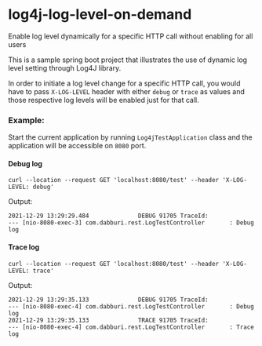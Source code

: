 # log4j-log-level-on-demand

Enable log level dynamically for a specific HTTP call without enabling for all users

This is a sample spring boot project that illustrates the use of dynamic log level setting through Log4J library.

In order to initiate a log level change for a specific HTTP call, you would have to pass `X-LOG-LEVEL` header with
either `debug` or `trace` as values and those respective log levels will be enabled just for that call.

### Example:

Start the current application by running `Log4jTestApplication` class and the application will be accessible on `8080`
port.

#### Debug log

```
curl --location --request GET 'localhost:8080/test' --header 'X-LOG-LEVEL: debug'
```

Output:

```
2021-12-29 13:29:29.484              DEBUG 91705 TraceId:                     --- [nio-8080-exec-3] com.dabburi.rest.LogTestController       : Debug log
```

#### Trace log

```
curl --location --request GET 'localhost:8080/test' --header 'X-LOG-LEVEL: trace'
```

Output:

```
2021-12-29 13:29:35.133              DEBUG 91705 TraceId:                     --- [nio-8080-exec-4] com.dabburi.rest.LogTestController       : Debug log
2021-12-29 13:29:35.133              TRACE 91705 TraceId:                     --- [nio-8080-exec-4] com.dabburi.rest.LogTestController       : Trace log
```